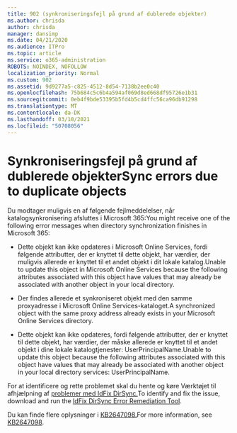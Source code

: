 ```yaml
---
title: 902 (synkroniseringsfejl på grund af dublerede objekter)
ms.author: chrisda
author: chrisda
manager: dansimp
ms.date: 04/21/2020
ms.audience: ITPro
ms.topic: article
ms.service: o365-administration
ROBOTS: NOINDEX, NOFOLLOW
localization_priority: Normal
ms.custom: 902
ms.assetid: 9d9277a5-c825-4512-8d54-7138b2ee0c40
ms.openlocfilehash: 75b684c5c6b4a594af069d8ed668df95726e1b31
ms.sourcegitcommit: 0eb4f9bde53395b5fd4b5cd4ffc56ca96db91298
ms.translationtype: MT
ms.contentlocale: da-DK
ms.lasthandoff: 03/10/2021
ms.locfileid: "50708056"
---
```

# <a name="sync-errors-due-to-duplicate-objects"></a><span data-ttu-id="e7636-102">Synkroniseringsfejl på grund af dublerede objekter</span><span class="sxs-lookup"><span data-stu-id="e7636-102">Sync errors due to duplicate objects</span></span>

<span data-ttu-id="e7636-103">Du modtager muligvis en af følgende fejlmeddelelser, når katalogsynkronisering afsluttes i Microsoft 365:</span><span class="sxs-lookup"><span data-stu-id="e7636-103">You might receive one of the following error messages when directory synchronization finishes in Microsoft 365:</span></span>

- <span data-ttu-id="e7636-104">Dette objekt kan ikke opdateres i Microsoft Online Services, fordi følgende attributter, der er knyttet til dette objekt, har værdier, der muligvis allerede er knyttet til et andet objekt i dit lokale katalog.</span><span class="sxs-lookup"><span data-stu-id="e7636-104">Unable to update this object in Microsoft Online Services because the following attributes associated with this object have values that may already be associated with another object in your local directory.</span></span>

- <span data-ttu-id="e7636-105">Der findes allerede et synkroniseret objekt med den samme proxyadresse i Microsoft Online Services-kataloget.</span><span class="sxs-lookup"><span data-stu-id="e7636-105">A synchronized object with the same proxy address already exists in your Microsoft Online Services directory.</span></span>

- <span data-ttu-id="e7636-106">Dette objekt kan ikke opdateres, fordi følgende attributter, der er knyttet til dette objekt, har værdier, der måske allerede er knyttet til et andet objekt i dine lokale katalogtjenester: UserPrincipalName.</span><span class="sxs-lookup"><span data-stu-id="e7636-106">Unable to update this object because the following attributes associated with this object have values that may already be associated with another object in your local directory services: UserPrincipalName.</span></span>

<span data-ttu-id="e7636-107">For at identificere og rette problemet skal du hente og køre Værktøjet til afhjælpning af [problemer med IdFix DirSync.](https://github.com/Microsoft/idfix)</span><span class="sxs-lookup"><span data-stu-id="e7636-107">To identify and fix the issue, download and run the [IdFix DirSync Error Remediation Tool](https://github.com/Microsoft/idfix).</span></span>

<span data-ttu-id="e7636-108">Du kan finde flere oplysninger i [KB2647098.](https://support.microsoft.com/help/2647098/duplicate-or-invalid-attributes-prevent-directory-synchronization-in-o)</span><span class="sxs-lookup"><span data-stu-id="e7636-108">For more information, see [KB2647098](https://support.microsoft.com/help/2647098/duplicate-or-invalid-attributes-prevent-directory-synchronization-in-o).</span></span>
